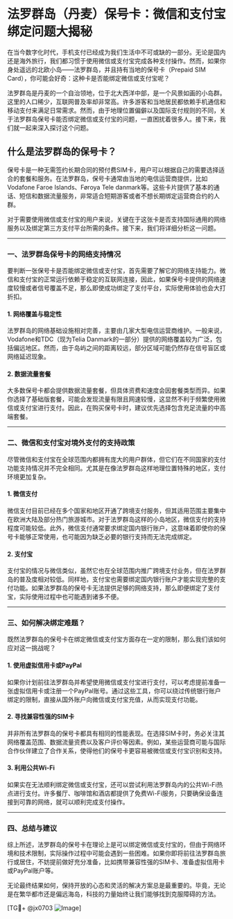 # 法罗群岛（丹麦）保号卡：微信和支付宝绑定问题大揭秘

在当今数字化时代，手机支付已经成为我们生活中不可或缺的一部分。无论是国内还是海外旅行，我们都习惯于使用微信或支付宝完成各种支付操作。然而，如果你身处遥远的北欧小岛——法罗群岛，并且持有当地的保号卡（Prepaid SIM Card），你可能会好奇：这种卡是否能绑定微信或支付宝呢？

法罗群岛是丹麦的一个自治领地，位于北大西洋中部，是一个风景如画的小岛群。这里的人口稀少，互联网普及率却非常高。许多游客和当地居民都依赖手机通信和移动支付来满足日常需求。然而，由于地理位置偏僻以及国际支付规则的不同，关于法罗群岛保号卡能否绑定微信或支付宝的问题，一直困扰着很多人。接下来，我们就一起来深入探讨这个问题。

## 什么是法罗群岛的保号卡？

保号卡是一种无需签约长期合同的预付费SIM卡，用户可以根据自己的需要选择适合的套餐和服务。在法罗群岛，保号卡通常由当地的电信运营商提供，比如Vodafone Faroe Islands、Føroya Tele danmark等。这些卡片提供了基本的通话、短信和数据流量服务，非常适合短期游客或者不想长期绑定运营商合约的人群。

对于需要使用微信或支付宝的用户来说，关键在于这张卡是否支持国际通用的网络服务以及绑定第三方支付平台所需的条件。接下来，我们将详细分析这一问题。

---

### 一、法罗群岛保号卡的网络支持情况

要判断一张保号卡是否能绑定微信或支付宝，首先需要了解它的网络支持能力。微信和支付宝的正常运行依赖于稳定的互联网连接，因此，如果保号卡提供的网络速度较慢或者信号覆盖不足，那么即使成功绑定了支付平台，实际使用体验也会大打折扣。

#### 1. 网络覆盖与稳定性
法罗群岛的网络基础设施相对完善，主要由几家大型电信运营商维护。一般来说，Vodafone和TDC（现为Telia Danmark的一部分）提供的网络覆盖较为广泛，包括偏远地区。然而，由于岛屿之间的距离较远，部分区域可能仍然存在信号盲区或网络延迟现象。

#### 2. 数据流量套餐
大多数保号卡都会提供数据流量套餐，但具体资费和速度会因套餐类型而异。如果你选择了基础版套餐，可能会发现流量有限且网速较慢，这显然不利于频繁使用微信或支付宝进行支付。因此，在购买保号卡时，建议优先选择包含充足流量的中高端套餐。

---

### 二、微信和支付宝对境外支付的支持政策

尽管微信和支付宝在全球范围内都拥有庞大的用户群体，但它们在不同国家的支付功能支持情况并不完全相同。尤其是在像法罗群岛这样地理位置特殊的地区，支付环境更加复杂。

#### 1. 微信支付
微信支付目前已经在多个国家和地区开通了跨境支付服务，但其适用范围主要集中在欧洲大陆及部分热门旅游城市。对于法罗群岛这样的小岛地区，微信支付的支持程度可能较低。此外，微信支付通常要求绑定国内银行账户，这意味着即使你的保号卡能够正常使用，也可能因为缺乏必要的银行支持而无法完成绑定。

#### 2. 支付宝
支付宝的情况与微信类似，虽然它也在全球范围内推广跨境支付业务，但在法罗群岛的普及度相对较低。同样地，支付宝也需要绑定国内银行账户才能实现完整的支付功能。如果法罗群岛的保号卡无法提供足够的网络支持，那么即便绑定了支付宝，实际使用过程中也可能遇到诸多不便。

---

### 三、如何解决绑定难题？

既然法罗群岛的保号卡在绑定微信或支付宝方面存在一定的限制，那么我们该如何应对这一挑战呢？

#### 1. 使用虚拟信用卡或PayPal
如果你计划前往法罗群岛并希望使用微信或支付宝进行支付，可以考虑提前准备一张虚拟信用卡或注册一个PayPal账号。通过这些工具，你可以绕过传统银行账户绑定的限制，直接从国外账户向微信或支付宝充值，从而实现支付功能。

#### 2. 寻找兼容性强的SIM卡
并非所有法罗群岛的保号卡都具有相同的性能表现。在选择SIM卡时，务必关注其网络覆盖范围、数据流量资费以及客户评价等因素。例如，某些运营商可能与国际合作伙伴建立了合作关系，使得他们的保号卡更容易被微信或支付宝识别和支持。

#### 3. 利用公共Wi-Fi
如果实在无法顺利绑定微信或支付宝，还可以尝试利用法罗群岛内的公共Wi-Fi热点进行支付。许多餐厅、咖啡馆和酒店都提供了免费Wi-Fi服务，只要确保设备连接到可靠的网络，就可以顺利完成支付操作。

---

### 四、总结与建议

综上所述，法罗群岛的保号卡在理论上是可以绑定微信或支付宝的，但由于网络环境和技术限制，实际操作过程中可能会遇到一些困难。如果你即将前往法罗群岛旅行或居住，不妨提前做好充分准备，比如携带兼容性强的SIM卡、准备虚拟信用卡或PayPal账户等。

无论最终结果如何，保持开放的心态和灵活的解决方案总是最重要的。毕竟，无论是在繁华都市还是偏远海岛，科技的力量始终让我们能够找到克服障碍的方法。

[TG💪+ @jx0703 ![Image](https://github.com/user-attachments/assets/dbca1d08-cadb-493c-b0ec-ad6f7a83f270)]